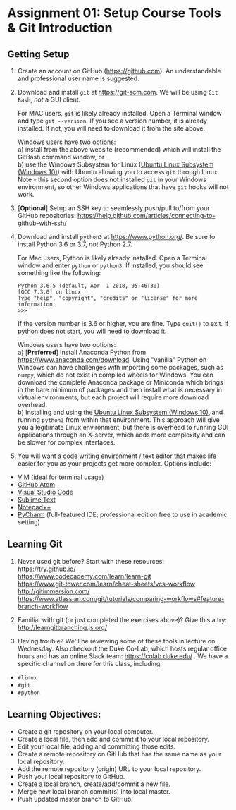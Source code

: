# Assignment 01: Setup Course Tools & Git Introduction

## Getting Setup
1. Create an account on GitHub (https://github.com).  An understandable and
professional user name is suggested.

2. Download and install `git` at https://git-scm.com.  We will be using 
`Git Bash`, *not* a GUI client.  
  
   For MAC users, `git` is likely already installed.  Open a Terminal window
and type `git --version`.  If you see a version number, it is already
installed.  If not, you will need to download it from the site above.

   Windows users have two options:   
   a) install from the above website (recommended) which will install the
   GitBash command window, or  
   b) use the Windows Subsystem for Linux 
([Ubuntu Linux Subsystem (Windows 10)](https://docs.microsoft.com/en-us/windows/wsl/about)) 
with Ubuntu allowing you to access `git` through Linux.  
Note - this second option does not installed `git` in your Windows environment, 
so other Windows applications that have `git` hooks will not work.

3. [**Optional**]  Setup an SSH key to seamlessly push/pull to/from your GitHub repositories:
   https://help.github.com/articles/connecting-to-github-with-ssh/

4. Download and install `python3` at https://www.python.org/. Be sure to
   install Python 3.6 or 3.7, *not* Python 2.7.  
   
   For Mac users, Python is likely already installed.  Open a Terminal window 
   and enter `python` or `python3`.  If installed, you should see something
   like the following:
   ```
   Python 3.6.5 (default, Apr  1 2018, 05:46:30)
   [GCC 7.3.0] on linux
   Type "help", "copyright", "credits" or "license" for more information.
   >>>
   ```
   If the version number is 3.6 or higher, you are fine.  Type `quit()` to 
   exit.  If python does not start, you will need to download it.
     
   Windows users have two options:  
   a) [**Preferred**] Install Anaconda Python from 
   https://www.anaconda.com/download.  Using "vanilla" Python on Windows can 
   have challenges with importing some packages, such as `numpy`, which do not 
   exist in compiled wheels for Windows.  You can download the complete 
   Anaconda package or Miniconda which brings in the bare minimum of packages 
   and then install what is necessary in virtual environments, but each project 
   will require more download overhead.  
   b) Installing and using the [Ubuntu Linux Subsystem (Windows 10)](https://docs.microsoft.com/en-us/windows/wsl/about), 
   and running `python3` from within that environment.  This approach will give 
   you a legitimate Linux environment, but there is overhead to running GUI 
   applications through an X-server, which adds more complexity and can be 
   slower for complex interfaces.

5. You will want a code writing environment / text editor that makes life 
easier for you as your projects get more complex.  Options include:
  + [VIM](http://www.vim.org) (ideal for terminal usage)
  + [GitHub Atom](https://atom.io/)
  + [Visual Studio Code](https://code.visualstudio.com/)
  + [Sublime Text](https://www.sublimetext.com/)
  + [Notepad++](https://notepad-plus-plus.org/)
  + [PyCharm](Resources/pycharm.md) (full-featured IDE; professional edition 
  free to use in academic setting)

## Learning Git
1. Never used git before?  Start with these resources:  
  https://try.github.io/  
  https://www.codecademy.com/learn/learn-git  
  https://www.git-tower.com/learn/cheat-sheets/vcs-workflow  
  http://gitimmersion.com/  
  https://www.atlassian.com/git/tutorials/comparing-workflows#feature-branch-workflow

1. Familiar with git (or just completed the exercises above)?  Give this a try:
  http://learngitbranching.js.org/

1. Having trouble?  We'll be reviewing some of these tools in lecture on
  Wednesday.  Also checkout the Duke Co-Lab, which hosts regular office hours
  and has an online Slack team: https://colab.duke.edu/ .  We have a specific
  channel on there for this class, including:
  + `#linux`
  + `#git`
  + `#python`

## Learning Objectives:
  + Create a git repository on your local computer.
  + Create a local file, then add and commit it to your local repository.
  + Edit your local file, adding and committing those edits.
  + Create a remote repository on GitHub that has the same name as your local repository.
  + Add the remote repository (origin) URL to your local repository.
  + Push your local repository to GitHub.
  + Create a local branch, create/add/commit a new file.
  + Merge new local branch commit(s) into local master.
  + Push updated master branch to GitHub.